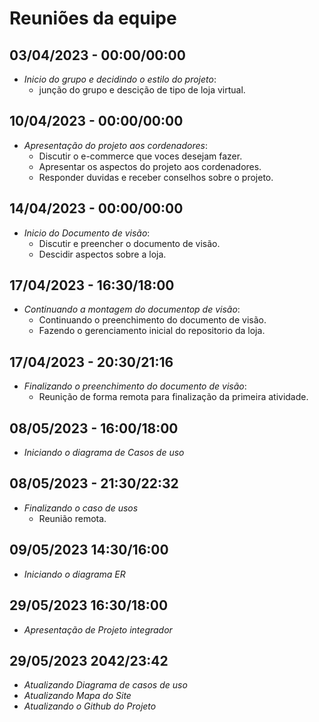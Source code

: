 # Reuniões da equipe

## 03/04/2023 - 00:00/00:00
- *Inicio do grupo e decidindo o estilo do projeto*: 
  - junção do grupo e descição de tipo de loja virtual.

## 10/04/2023 - 00:00/00:00
- *Apresentação do projeto aos cordenadores*: 
  - Discutir o e-commerce que voces desejam fazer.
  - Apresentar os aspectos do projeto aos cordenadores.
  - Responder duvidas e receber conselhos sobre o projeto.

## 14/04/2023 - 00:00/00:00
- *Inicio do Documento de visão*:
  - Discutir e preencher o documento de visão.
  - Descidir aspectos sobre a loja.

## 17/04/2023 - 16:30/18:00
- *Continuando a montagem do documentop de visão*:
  - Continuando o preenchimento do documento de visão.
  - Fazendo o gerenciamento inicial do repositorio da loja.

## 17/04/2023 - 20:30/21:16
- *Finalizando o preenchimento do documento de visão*:
  - Reunição de forma remota para finalização da primeira atividade.

## 08/05/2023 - 16:00/18:00
- *Iniciando o diagrama de Casos de uso*

## 08/05/2023 - 21:30/22:32
- *Finalizando o caso de usos*
  - Reunião remota.

## 09/05/2023 14:30/16:00
- *Iniciando o diagrama ER*

## 29/05/2023 16:30/18:00
- *Apresentação de Projeto integrador*

## 29/05/2023 2042/23:42
- *Atualizando Diagrama de casos de uso*
- *Atualizando Mapa do Site*
- *Atualizando o Github do Projeto*
